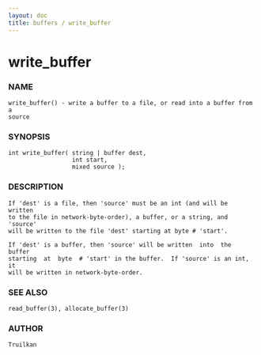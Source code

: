 ```yaml
---
layout: doc
title: buffers / write_buffer
---
```

# write_buffer

### NAME

    write_buffer() - write a buffer to a file, or read into a buffer from a
    source

### SYNOPSIS

    int write_buffer( string | buffer dest,
                      int start,
                      mixed source );

### DESCRIPTION

    If 'dest' is a file, then 'source' must be an int (and will be  written
    to the file in network-byte-order), a buffer, or a string, and 'source'
    will be written to the file 'dest' starting at byte # 'start'.

    If 'dest' is a buffer, then 'source' will be written  into  the  buffer
    starting  at  byte  # 'start' in the buffer.  If 'source' is an int, it
    will be written in network-byte-order.

### SEE ALSO

    read_buffer(3), allocate_buffer(3)

### AUTHOR

    Truilkan

